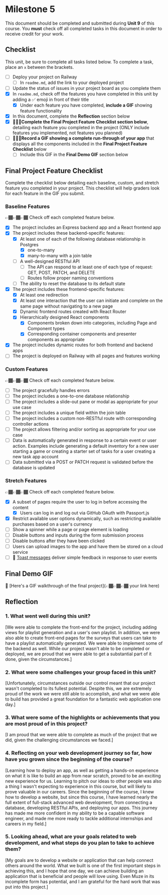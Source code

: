 # Milestone 5

This document should be completed and submitted during **Unit 9** of this course. You **must** check off all completed tasks in this document in order to receive credit for your work.

## Checklist

This unit, be sure to complete all tasks listed below. To complete a task, place an `x` between the brackets.

- [ ] Deploy your project on Railway
  - [ ] In `readme.md`, add the link to your deployed project
- [ ] Update the status of issues in your project board as you complete them
- [x] In `readme.md`, check off the features you have completed in this unit by adding a ✅ emoji in front of their title
  - [x] Under each feature you have completed, **include a GIF** showing feature functionality
- [x] In this document, complete the **Reflection** section below
- [x] 🚩🚩🚩**Complete the Final Project Feature Checklist section below**, detailing each feature you completed in the project (ONLY include features you implemented, not features you planned)
- [ ] 🚩🚩🚩**Record a GIF showing a complete run-through of your app** that displays all the components included in the **Final Project Feature Checklist** below
  - [ ] Include this GIF in the **Final Demo GIF** section below

## Final Project Feature Checklist

Complete the checklist below detailing each baseline, custom, and stretch feature you completed in your project. This checklist will help graders look for each feature in the GIF you submit.

### Baseline Features

👉🏾👉🏾👉🏾 Check off each completed feature below.

- [x] The project includes an Express backend app and a React frontend app
- [x] The project includes these backend-specific features:
  - [x] At least one of each of the following database relationship in Postgres
    - [x] one-to-many
    - [x] many-to-many with a join table
  - [ ] A well-designed RESTful API
    - [ ] The API can respond to at least one of each type of request: GET, POST, PATCH, and DELETE
    - [ ] Routes follow proper naming conventions
  - [ ] The ability to reset the database to its default state
- [x] The project includes these frontend-specific features:
  - [x] At least one redirection
  - [x] At least one interaction that the user can initiate and complete on the same page without navigating to a new page
  - [x] Dynamic frontend routes created with React Router
  - [x] Hierarchically designed React components
    - [x] Components broken down into categories, including Page and Component types
    - [x] Corresponding container components and presenter components as appropriate
- [x] The project includes dynamic routes for both frontend and backend apps
- [ ] The project is deployed on Railway with all pages and features working

### Custom Features

👉🏾👉🏾👉🏾 Check off each completed feature below.

- [ ] The project gracefully handles errors
- [ ] The project includes a one-to-one database relationship
- [ ] The project includes a slide-out pane or modal as appropriate for your use case
- [ ] The project includes a unique field within the join table
- [ ] The project includes a custom non-RESTful route with corresponding controller actions
- [ ] The project allows filtering and/or sorting as appropriate for your use case
- [ ] Data is automatically generated in response to a certain event or user action. Examples include generating a default inventory for a new user starting a game or creating a starter set of tasks for a user creating a new task app account
- [ ] Data submitted via a POST or PATCH request is validated before the database is updated

### Stretch Features

👉🏾👉🏾👉🏾 Check off each completed feature below.

- [x] A subset of pages require the user to log in before accessing the content
  - [x] Users can log in and log out via GitHub OAuth with Passport.js
- [x] Restrict available user options dynamically, such as restricting available purchases based on a user's currency
- [ ] Show a spinner while a page or page element is loading
- [ ] Disable buttons and inputs during the form submission process
- [ ] Disable buttons after they have been clicked
- [ ] Users can upload images to the app and have them be stored on a cloud service
- [ ] 🍞 [Toast messages](https://www.patternfly.org/v3/pattern-library/communication/toast-notifications/index.html) deliver simple feedback in response to user events

## Final Demo GIF

🔗 [Here's a GIF walkthrough of the final project](👉🏾👉🏾👉🏾 your link here)

## Reflection

### 1. What went well during this unit?

[We were able to complete the front-end for the project, including adding views for playlist generation and a user's own playlist. In addition, we were also able to create front-end pages for the surveys that users can take to have a playlist automatically generated. We were able to implement some of the backend as well. While our project wasn't able to be completed or deployed, we are proud that we were able to get a substantial part of it done, given the circumstances.]

### 2. What were some challenges your group faced in this unit?

[Unfortunately, circumstances outside our control meant that our project wasn't completed to its fullest potential. Despite this, we are extremely proud of the work we were still able to accomplish, and what we were able to build has provided a great foundation for a fantastic web application one day.]

### 3. What were some of the highlights or achievements that you are most proud of in this project?

[I am proud that we were able to complete as much of the project that we did, given the challenging circumstances we faced.]

### 4. Reflecting on your web development journey so far, how have you grown since the beginning of the course?

[Learning how to deploy an app, as well as getting a hands-on experience on what it is like to build an app from near scratch, proved to be an exciting new experience for us. Learning to pitch our ideas to other people was also a thing I wasn't expecting to experience in this course, but will likely to prove valuable in our careers. Since the beginning of the course, I knew how to develop a website, but since this course, I have learned nearly the full extent of full-stack advanced web development, from connecting a database, developing RESTful APIs, and deploying our apps. This journey has made me more confident in my ability to be a capable software engineer, and made me more ready to tackle additional internships and careers in my field.]

### 5. Looking ahead, what are your goals related to web development, and what steps do you plan to take to achieve them?

[My goals are to develop a website or application that can help connect others around the world. What we built is one of the first important steps in achieving this, and I hope that one day, we can achieve building an application that is beneficial and people will love using. Even Muze in its incomplete form has potential, and I am grateful for the hard work that was put into this project.]
